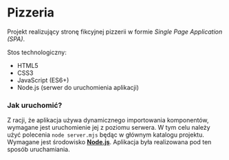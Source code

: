 # Pizzeria
Projekt realizujący stronę fikcyjnej pizzerii w formie *Single Page Application (SPA)*.

Stos technologiczny:
- HTML5
- CSS3
- JavaScript (ES6+)
- Node.js (serwer do uruchomienia aplikacji)

### Jak uruchomić?
Z racji, że aplikacja używa dynamicznego importowania komponentów, wymagane jest uruchomienie jej z poziomu serwera. W tym celu należy użyć polecenia ``node server.mjs`` będąc w głównym katalogu projektu. Wymagane jest środowisko **[Node.js](https://nodejs.org/)**. Aplikacja była realizowana pod ten sposób uruchamiania.